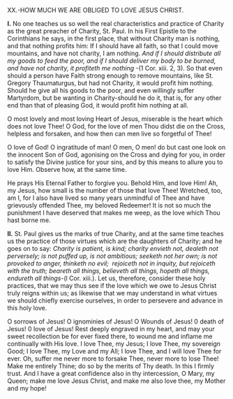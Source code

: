 
XX.-HOW MUCH WE ARE OBLIGED TO LOVE JESUS CHRIST.

**I\.** No one teaches us so well the real characteristics and practice of Charity as the great preacher of Charity, St. Paul. In his First Epistle to the Corinthians he says, in the first place, that without Charity man is nothing, and that nothing profits him: If I should have all faith, so that I could move mountains, and have not charity, I am nothing. _And if I should distribute all my goods to feed the poor, and if I should deliver my body to be burned, and have not charity, it profiteth me nothing_ -(1 Cor. xiii. 2, 3). So that even should a person have Faith strong enough to remove mountains, like St. Gregory Thaumaturgus, but had not Charity, it would profit him nothing. Should he give all his goods to the poor, and even willingly suffer Martyrdom, but be wanting in Charity-should he do it, that is, for any other end than that of pleasing God, it would profit him nothing at all.

O most lovely and most loving Heart of Jesus, miserable is the heart which does not love Thee! O God, for the love of men Thou didst die on the Cross, helpless and forsaken, and how then can men live so forgetful of Thee!

O love of God! O ingratitude of man! O men, O men! do but cast one look on the innocent Son of God, agonising on the Cross and dying for you, in order to satisfy the Divine justice for your sins, and by this means to allure you to love Him. Observe how, at the same time.

He prays His Eternal Father to forgive you. Behold Him, and love Him! Ah, my Jesus, how small is the number of those that love Thee! Wretched, too, am I, for I also have lived so many years unmindful of Thee and have grievously offended Thee, my beloved Redeemer! It is not so much the punishment I have deserved that makes me weep, as the love which Thou hast borne me.

**II\.** St. Paul gives us the marks of true Charity, and at the same time teaches us the practice of those virtues which are the daughters of Charity; and he goes on to say: _Charity is patient, is kind; charity envieth not, dealeth not perversely; is not puffed up, is not ambitious; seeketh not her own; is not provoked to anger, thinketh no evil;  rejoiceth not in inquity, but rejoiceth with the truth; beareth all things, believeth all things, hopeth all things, endureth all things_-(l Cor. xiii.). Let us, therefore, consider these holy practices, that we may thus see if the love which we owe to Jesus Christ truly reigns within us; as likewise that we may understand in what virtues we should chiefly exercise ourselves, in order to persevere and advance in this holy love.

O sorrows of Jesus! O ignominies of Jesus! O Wounds of Jesus! 0 death of Jesus! 0 love of Jesus! Rest deeply engraved in my heart, and may your sweet recollection be for ever fixed there, to wound me and inflame me continually with His love. I love Thee, my Jesus; I love Thee, my sovereign Good; I love Thee, my Love and my All; I love Thee, and I will love Thee for ever. Oh, suffer me never more to forsake Thee, never more to lose Thee! Make me entirely Thine; do so by the merits of Thy death. In this I firmly trust. And I have a great confidence also in thy intercession, O Mary, my Queen; make me love Jesus Christ, and make me also love thee, my Mother and my hope!



